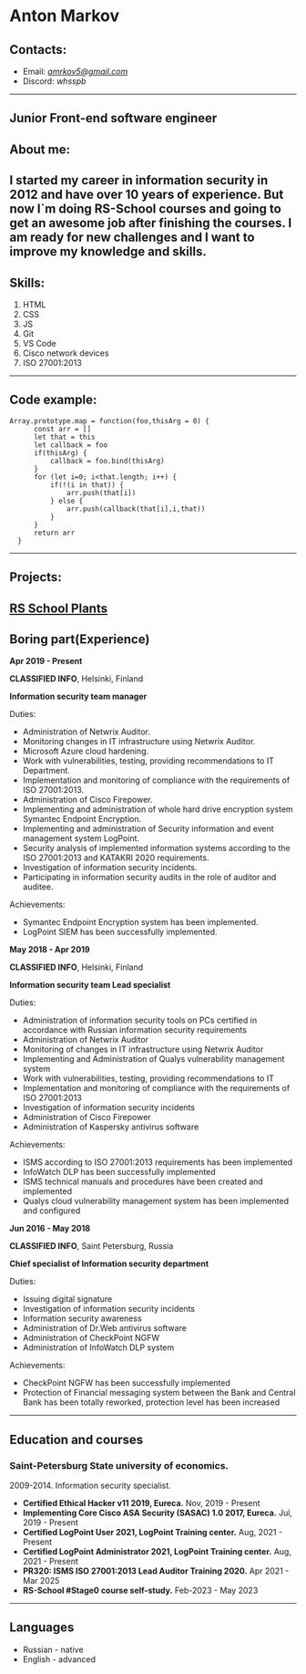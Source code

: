 # **Anton Markov**
## Contacts:
- Email: *amrkov5@gmail.com*
- Discord: *whsspb*
---
## **Junior Front-end software engineer**

## **About me**:
I started my career in information security in 2012 and have over 10 years of experience. But now I`m doing RS-School courses and going to get an awesome job after finishing the courses. I am ready for new challenges and I want to improve my knowledge and skills.
---
## **Skills**:
1. HTML
2. CSS
3. JS
4. Git
5. VS Code
6. Cisco network devices
7. ISO 27001:2013
---
## **Code example**:
```
Array.prototype.map = function(foo,thisArg = 0) {
      const arr = []
      let that = this
      let callback = foo
      if(thisArg) {
          callback = foo.bind(thisArg)
      }
      for (let i=0; i<that.length; i++) {
          if(!(i in that)) {
              arr.push(that[i])
          } else {
              arr.push(callback(that[i],i,that))
          }   
      }
      return arr
  }
``` 
---
## **Projects**:
[RS School Plants](https://amrkov5.github.io/rsschool-cv-stage0/ "RS School Plants")
---
## **Boring part(Experience)**
**Apr 2019 - Present**

**CLASSIFIED INFO**, Helsinki, Finland

**Information security team manager**

Duties:
- Administration of Netwrix Auditor.
- Monitoring changes in IT infrastructure using Netwrix Auditor.
- Microsoft Azure cloud hardening.
- Work with vulnerabilities, testing, providing recommendations to IT Department.
- Implementation and monitoring of compliance with the requirements of ISO 27001:2013.
- Administration of Cisco Firepower.
- Implementing and administration of whole hard drive encryption system Symantec Endpoint Encryption.
- Implementing and administration of Security information and event management system LogPoint.
- Security analysis of implemented information systems according to the ISO 27001:2013 and KATAKRI 2020 requirements.
- Investigation of information security incidents.
- Participating in information security audits in the role of auditor and auditee.

Achievements:
- Symantec Endpoint Encryption system has been implemented.
- LogPoint SIEM has been successfully implemented.

**May 2018 - Apr 2019**

**CLASSIFIED INFO**, Helsinki, Finland

**Information security team Lead specialist**

Duties:
- Administration of information security tools on PCs certified in accordance with Russian information security requirements
- Administration of Netwrix Auditor
- Monitoring of changes in IT infrastructure using Netwrix Auditor
- Implementing and Administration of Qualys vulnerability management system
- Work with vulnerabilities, testing, providing recommendations to IT
- Implementation and monitoring of compliance with the requirements of ISO 27001:2013
- Investigation of information security incidents
- Administration of Cisco Firepower
- Administration of Kaspersky antivirus software

Achievements:
- ISMS according to ISO 27001:2013 requirements has been implemented
- InfoWatch DLP has been successfully implemented
- ISMS technical manuals and procedures have been created and implemented
- Qualys cloud vulnerability management system has been implemented and configured

**Jun 2016 - May 2018**

**CLASSIFIED INFO**, Saint Petersburg, Russia

**Chief specialist of Information security department**

Duties:
- Issuing digital signature
- Investigation of information security incidents
- Information security awareness
- Administration of Dr.Web antivirus software
- Administration of CheckPoint NGFW
- Administration of InfoWatch DLP system

Achievements:
- CheckPoint NGFW has been successfully implemented
- Protection of Financial messaging system between the Bank and Central Bank has been totally reworked, protection level has been increased
---
## Education and courses
### Saint-Petersburg State university of economics.
2009-2014. Information security specialist.

- **Certified Ethical Hacker v11 2019, Eureca.**
Nov, 2019 - Present
- **Implementing Core Cisco ASA Security (SASAC) 1.0 2017, Eureca.**
Jul, 2019 - Present
- **Certified LogPoint User 2021, LogPoint Training center.**
Aug, 2021 - Present
- **Certified LogPoint Administrator 2021, LogPoint Training center.**
Aug, 2021 - Present
- **PR320: ISMS ISO 27001:2013 Lead Auditor Training 2020.**
Apr 2021 - Mar 2025
- **RS-School #Stage0 course self-study.**
Feb-2023 - May 2023
---
## Languages
- Russian - native
- English - advanced